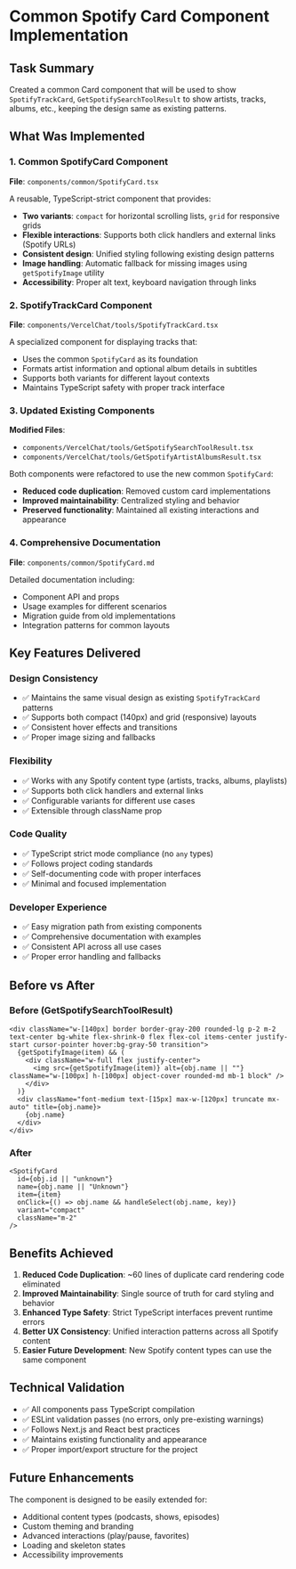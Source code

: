# Common Spotify Card Component Implementation

## Task Summary

Created a common Card component that will be used to show `SpotifyTrackCard`, `GetSpotifySearchToolResult` to show artists, tracks, albums, etc., keeping the design same as existing patterns.

## What Was Implemented

### 1. Common SpotifyCard Component
**File**: `components/common/SpotifyCard.tsx`

A reusable, TypeScript-strict component that provides:
- **Two variants**: `compact` for horizontal scrolling lists, `grid` for responsive grids
- **Flexible interactions**: Supports both click handlers and external links (Spotify URLs)
- **Consistent design**: Unified styling following existing design patterns
- **Image handling**: Automatic fallback for missing images using `getSpotifyImage` utility
- **Accessibility**: Proper alt text, keyboard navigation through links

### 2. SpotifyTrackCard Component
**File**: `components/VercelChat/tools/SpotifyTrackCard.tsx`

A specialized component for displaying tracks that:
- Uses the common `SpotifyCard` as its foundation
- Formats artist information and optional album details in subtitles
- Supports both variants for different layout contexts
- Maintains TypeScript safety with proper track interface

### 3. Updated Existing Components
**Modified Files**:
- `components/VercelChat/tools/GetSpotifySearchToolResult.tsx`
- `components/VercelChat/tools/GetSpotifyArtistAlbumsResult.tsx`

Both components were refactored to use the new common `SpotifyCard`:
- **Reduced code duplication**: Removed custom card implementations
- **Improved maintainability**: Centralized styling and behavior
- **Preserved functionality**: Maintained all existing interactions and appearance

### 4. Comprehensive Documentation
**File**: `components/common/SpotifyCard.md`

Detailed documentation including:
- Component API and props
- Usage examples for different scenarios
- Migration guide from old implementations
- Integration patterns for common layouts

## Key Features Delivered

### Design Consistency
- ✅ Maintains the same visual design as existing `SpotifyTrackCard` patterns
- ✅ Supports both compact (140px) and grid (responsive) layouts
- ✅ Consistent hover effects and transitions
- ✅ Proper image sizing and fallbacks

### Flexibility
- ✅ Works with any Spotify content type (artists, tracks, albums, playlists)
- ✅ Supports both click handlers and external links
- ✅ Configurable variants for different use cases
- ✅ Extensible through className prop

### Code Quality
- ✅ TypeScript strict mode compliance (no `any` types)
- ✅ Follows project coding standards
- ✅ Self-documenting code with proper interfaces
- ✅ Minimal and focused implementation

### Developer Experience
- ✅ Easy migration path from existing components
- ✅ Comprehensive documentation with examples
- ✅ Consistent API across all use cases
- ✅ Proper error handling and fallbacks

## Before vs After

### Before (GetSpotifySearchToolResult)
```tsx
<div className="w-[140px] border border-gray-200 rounded-lg p-2 m-2 text-center bg-white flex-shrink-0 flex flex-col items-center justify-start cursor-pointer hover:bg-gray-50 transition">
  {getSpotifyImage(item) && (
    <div className="w-full flex justify-center">
      <img src={getSpotifyImage(item)} alt={obj.name || ""} className="w-[100px] h-[100px] object-cover rounded-md mb-1 block" />
    </div>
  )}
  <div className="font-medium text-[15px] max-w-[120px] truncate mx-auto" title={obj.name}>
    {obj.name}
  </div>
</div>
```

### After
```tsx
<SpotifyCard
  id={obj.id || "unknown"}
  name={obj.name || "Unknown"}
  item={item}
  onClick={() => obj.name && handleSelect(obj.name, key)}
  variant="compact"
  className="m-2"
/>
```

## Benefits Achieved

1. **Reduced Code Duplication**: ~60 lines of duplicate card rendering code eliminated
2. **Improved Maintainability**: Single source of truth for card styling and behavior
3. **Enhanced Type Safety**: Strict TypeScript interfaces prevent runtime errors
4. **Better UX Consistency**: Unified interaction patterns across all Spotify content
5. **Easier Future Development**: New Spotify content types can use the same component

## Technical Validation

- ✅ All components pass TypeScript compilation
- ✅ ESLint validation passes (no errors, only pre-existing warnings)
- ✅ Follows Next.js and React best practices
- ✅ Maintains existing functionality and appearance
- ✅ Proper import/export structure for the project

## Future Enhancements

The component is designed to be easily extended for:
- Additional content types (podcasts, shows, episodes)
- Custom theming and branding
- Advanced interactions (play/pause, favorites)
- Loading and skeleton states
- Accessibility improvements